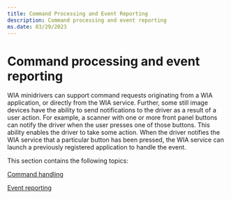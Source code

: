 ```yaml
---
title: Command Processing and Event Reporting
description: Command processing and event reporting
ms.date: 03/29/2023
---
```


# Command processing and event reporting

WIA minidrivers can support command requests originating from a WIA application, or directly from the WIA service. Further, some still image devices have the ability to send notifications to the driver as a result of a user action. For example, a scanner with one or more front panel buttons can notify the driver when the user presses one of those buttons. This ability enables the driver to take some action. When the driver notifies the WIA service that a particular button has been pressed, the WIA service can launch a previously registered application to handle the event.

This section contains the following topics:

[Command handling](command-handling.md)

[Event reporting](event-reporting.md)
